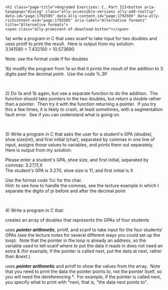 
  
    <h1 class="page-title">Ungraded Exercises: C, Part III<button aria-haspopup="dialog" class="ally-accessible-versions ally-add-tooltip" data-id="page:1792505" data-ally-content-id="page:1792505" data-ally-richcontent-eid="page:1792505" aria-label="Alternative formats" title="Alternative formats">
    <span class="ally-prominent-af-download-button"></span>
</button></h1>
  
  
  
<p>1a) write a program in C that uses scanf to take input for two doubles and uses printf to print the result.&nbsp; Here is output from my solution:<br>3.141590 + 7.432100 = 10.573690</p>
<p>Note: use the format code lf for doubles</p>
<p>1b) modify the program from 1a so that it prints the result of the addition to 3 digits past the decimal point.&nbsp; Use the code %.3lf</p>
<p>&nbsp;</p>
<p>2) Do 1a and 1b again, but use a separate function to do the addition.&nbsp; The function should take pointers to the two doubles, but return a double rather than a pointer.&nbsp; Then try it with the function returning a pointer.&nbsp; If you try this a few times, it is likely to crash, at least sometimes, with a segmentation fault error.&nbsp; See if you can understand what is going on.</p>
<p>&nbsp;</p>
<p>3) Write a program in C that asks the user for a student's GPA (double), shoe size(int), and first initial (char), separated by commas in one line of input, assigns those values to variables, and prints them out separately.&nbsp; Here is output from my solution:</p>
<p>Please enter a student's GPA, shoe size, and first initial, separated by commas: 3.27,11,X<br>The student's GPA is 3.270, shoe size is 11, and first initial is X</p>
<p>Use the format code %c for the char.<br>Hint: to see how to handle the commas, see the lecture example in which I separate the digits of pi before and after the decimal point</p>
<p>&nbsp;</p>
<p>4) Write a program in C that:</p>
<p>creates an array of doubles that represents the GPAs of four students</p>
<p>uses <em><strong>pointer arithmetic</strong>, </em>printf, and scanf to take input for the four students' GPAs (see the lecture notes for several different ways you could set up the loop).&nbsp; Note that the pointer in the loop is already an address, so the variable used to tell scanf where to put the data it reads in does not need an extra &amp; (for example, if the pointer is called next, put the data at next, rather than &amp;next.)</p>
<p>uses <em><strong>pointer arithmetic</strong> </em>and<em> </em>printf to show the values from the array.&nbsp; Note that you need to print the data the pointer points to, not the pointer itself, so you will need the dereferencing *.&nbsp; For example, if the pointer is called next, you specify what to print with *next, that is, "the data next points to".</p>
  
<div id="assign-to-mount-point"></div>
